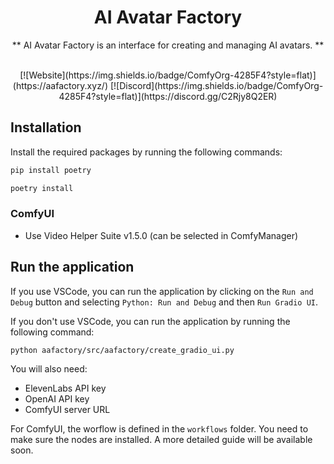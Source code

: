 <div align="center">

# AI Avatar Factory

** AI Avatar Factory is an interface for creating and managing AI avatars. **

<br>
[![Website](https://img.shields.io/badge/ComfyOrg-4285F4?style=flat)](https://aafactory.xyz/)
[![Discord](https://img.shields.io/badge/ComfyOrg-4285F4?style=flat)](https://discord.gg/C2Rjy8Q2ER)
</div>

## Installation

Install the required packages by running the following commands:

```bash
pip install poetry
```

```bash
poetry install
```

### ComfyUI
- Use Video Helper Suite v1.5.0 (can be selected in ComfyManager)

## Run the application

If you use VSCode, you can run the application by clicking on the `Run and Debug` button and selecting `Python: Run and Debug` and then `Run Gradio UI`.

If you don't use VSCode, you can run the application by running the following command:

```bash
python aafactory/src/aafactory/create_gradio_ui.py
```

You will also need:
- ElevenLabs API key
- OpenAI API key
- ComfyUI server URL

For ComfyUI, the worflow is defined in the `workflows` folder. You need to make sure the nodes are installed. A more detailed guide will be available soon.







